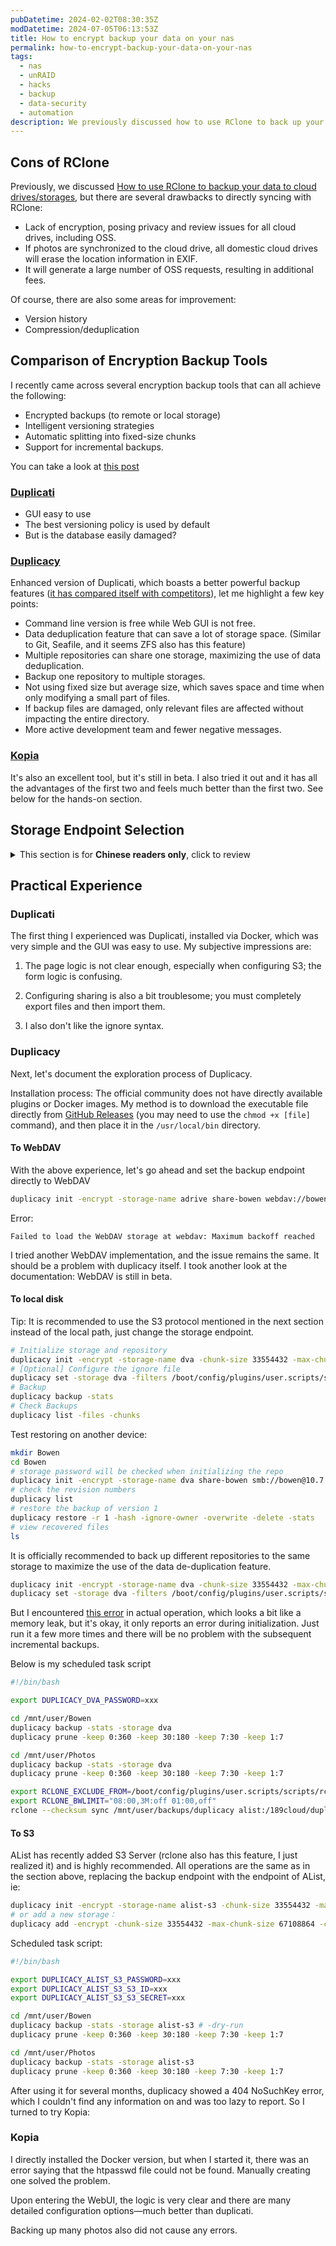 ```yaml
---
pubDatetime: 2024-02-02T08:30:35Z
modDatetime: 2024-07-05T06:13:53Z
title: How to encrypt backup your data on your nas
permalink: how-to-encrypt-backup-your-data-on-your-nas
tags:
  - nas
  - unRAID
  - hacks
  - backup
  - data-security
  - automation
description: We previously discussed how to use RClone to back up your data to cloud drives/OSS and other remote storage services. However, using RClone directly in this way is too straightforward, lacking any privacy and versioning for backups. In this issue, we will talk about encrypted backups.
---
```


## Cons of RClone

Previously, we discussed [How to use RClone to backup your data to cloud drives/storages](/posts/offsite-disaster-recovery-for-unraid-with-rclone), but there are several drawbacks to directly syncing with RClone:

- Lack of encryption, posing privacy and review issues for all cloud drives, including OSS.
- If photos are synchronized to the cloud drive, all domestic cloud drives will erase the location information in EXIF.
- It will generate a large number of OSS requests, resulting in additional fees.

Of course, there are also some areas for improvement:

- Version history
- Compression/deduplication

## Comparison of Encryption Backup Tools

I recently came across several encryption backup tools that can all achieve the following:

- Encrypted backups (to remote or local storage)
- Intelligent versioning strategies
- Automatic splitting into fixed-size chunks
- Support for incremental backups.

You can take a look at [this post](https://forum.duplicati.com/t/duplicati-vs-duplicacy-vs-kopia-vs-vorta/14493)

### [Duplicati](https://github.com/duplicati/duplicati)

- GUI easy to use
- The best versioning policy is used by default
- But is the database easily damaged?

### [Duplicacy](https://github.com/gilbertchen/duplicacy)

Enhanced version of Duplicati, which boasts a better powerful backup features ([it has compared itself with competitors](https://github.com/gilbertchen/duplicacy?tab=readme-ov-file#comparison-with-other-backup-tools)), let me highlight a few key points:

- Command line version is free while Web GUI is not free.
- Data deduplication feature that can save a lot of storage space. (Similar to Git, Seafile, and it seems ZFS also has this feature)
- Multiple repositories can share one storage, maximizing the use of data deduplication.
- Backup one repository to multiple storages.
- Not using fixed size but average size, which saves space and time when only modifying a small part of files.
- If backup files are damaged, only relevant files are affected without impacting the entire directory.
- More active development team and fewer negative messages.

### [Kopia](https://github.com/kopia/kopia/)

It's also an excellent tool, but it's still in beta. I also tried it out and it has all the advantages of the first two and feels much better than the first two. See below for the hands-on section.

## Storage Endpoint Selection

<details>
  <summary>This section is for <b>Chinese readers only</b>, click to review</summary>

### 国内云盘

- （加密备份可解）EXIF 信息会被胡乱涂改，修改用户文件这点非常恶心
- （加密备份可解）隐私和审查问题，稍微敏感一点的内容会被无情封禁
- 2C 的产品非常不可靠
  - 不同程度的限速问题
  - 花里胡哨的营销
    - 阿里云盘各种非永久容量，太麻烦了
    - 夸克网盘故意不写容量到期时间
- ~~储存容量并不划算~~我有NAS了，根本不想掏钱买网盘，我宁愿买 OSS
  - 中国移动云盘、天翼云盘应该有一些优惠套餐，比如我在写这篇文章的时候，电信送了我4个T的天翼云盘有效期两年。登录看了一眼中国移动云盘，1T容量有效期一年

### 阿里云 OSS

2B 的产品，速度、稳定性、可用性全都超高，完爆网盘，不会有限制或者陷阱，明码标价。以下仅讨论最常用的阿里云 OSS，其他 S3/OSS 同理。

#### 标准储存

标准储存有几个活动挺划算的，没有坑：

- 体验资源包，一年 9 块，40G 储存容量，但超出就不划算了，这么小的容量根本不够用，不推荐。
- 500G 也做活动，一年 118，这个非常划算，比网盘便宜多了，容量也够用，强烈推荐。

#### [深度冷备份](https://help.aliyun.com/zh/oss/user-guide/overview-53)相对来说最划算：

- [储存价格非常低](https://www.aliyun.com/price/product#/oss/detail/oss)
- 请求费用非常高。
- 数据不能直接读取，实际操作下来并不适合加密工具直接备份，因为备份校验的过程需要读取文件。
  - 当然也可以换成归档储存并开启直读，那这样价格就高了点，不太推荐。
  - 先备份到本地磁盘，再用 RClone 把备份文件 sync 上去。这样会占用不少本地磁盘空间，把 chunkSize 设置大一点，这样请求次数就降下来了，对于我来说，重要文件都是小文件，不会太大，大文件几乎都是可以重新下载的资源，没有备份的需求。算是目前~~最佳~~最便宜的方案了。

</details>

## Practical Experience

### Duplicati

The first thing I experienced was Duplicati, installed via Docker, which was very simple and the GUI was easy to use. My subjective impressions are:

1. The page logic is not clear enough, especially when configuring S3; the form logic is confusing.

2. Configuring sharing is also a bit troublesome; you must completely export files and then import them.

3. I also don't like the ignore syntax.

### Duplicacy

Next, let's document the exploration process of Duplicacy.

Installation process: The official community does not have directly available plugins or Docker images. My method is to download the executable file directly from [GitHub Releases](https://github.com/gilbertchen/duplicacy/releases) (you may need to use the `chmod +x [file]` command), and then place it in the `/usr/local/bin` directory.

#### To WebDAV

With the above experience, let's go ahead and set the backup endpoint directly to WebDAV

```bash
duplicacy init -encrypt -storage-name adrive share-bowen webdav://bowen@10.7.21.2:48080/duplicacy
```

Error:

```text
Failed to load the WebDAV storage at webdav: Maximum backoff reached
```

I tried another WebDAV implementation, and the issue remains the same. It should be a problem with duplicacy itself. I took another look at the documentation: WebDAV is still in beta.

#### To local disk

Tip: It is recommended to use the S3 protocol mentioned in the next section instead of the local path, just change the storage endpoint.

```bash
# Initialize storage and repository
duplicacy init -encrypt -storage-name dva -chunk-size 33554432 -max-chunk-size 67108864 share-bowen /mnt/user/backups/duplicacy
# [Optional] Configure the ignore file
duplicacy set -storage dva -filters /boot/config/plugins/user.scripts/scripts/duplicacyignore
# Backup
duplicacy backup -stats
# Check Backups
duplicacy list -files -chunks
```

Test restoring on another device:

```bash
mkdir Bowen
cd Bowen
# storage password will be checked when initializing the repo
duplicacy init -encrypt -storage-name dva share-bowen smb://bowen@10.7.21.2/backups/duplicacy
# check the revision numbers
duplicacy list
# restore the backup of version 1
duplicacy restore -r 1 -hash -ignore-owner -overwrite -delete -stats
# view recovered files
ls
```

It is officially recommended to back up different repositories to the same storage to maximize the use of the data de-duplication feature.

```bash
duplicacy init -encrypt -storage-name dva -chunk-size 33554432 -max-chunk-size 67108864 share-photos /mnt/user/backups/duplicacy
duplicacy set -storage dva -filters /boot/config/plugins/user.scripts/scripts/duplicacyignore
```

But I encountered [this error](https://forum.duplicacy.com/t/runtime-out-of-memory-fatal-error-out-of-memory/6584) in actual operation, which looks a bit like a memory leak, but it's okay, it only reports an error during initialization. Just run it a few more times and there will be no problem with the subsequent incremental backups.

Below is my scheduled task script

```bash
#!/bin/bash

export DUPLICACY_DVA_PASSWORD=xxx

cd /mnt/user/Bowen
duplicacy backup -stats -storage dva
duplicacy prune -keep 0:360 -keep 30:180 -keep 7:30 -keep 1:7

cd /mnt/user/Photos
duplicacy backup -stats -storage dva
duplicacy prune -keep 0:360 -keep 30:180 -keep 7:30 -keep 1:7

export RCLONE_EXCLUDE_FROM=/boot/config/plugins/user.scripts/scripts/rcloneignore
export RCLONE_BWLIMIT="08:00,3M:off 01:00,off"
rclone --checksum sync /mnt/user/backups/duplicacy alist:/189cloud/duplicacy --progress
```

#### To S3

AList has recently added S3 Server (rclone also has this feature, I just realized it) and is highly recommended. All operations are the same as in the section above, replacing the backup endpoint with the endpoint of AList, ie:

```bash
duplicacy init -encrypt -storage-name alist-s3 -chunk-size 33554432 -max-chunk-size 67108864 share-bowen minio://189cloud@10.7.21.2:15246/189cloud/duplicacy
# or add a new storage：
duplicacy add -encrypt -chunk-size 33554432 -max-chunk-size 67108864 -copy dva alist-s3 share-bowen minio://189cloud@10.7.21.2:15246/189cloud/duplicacy
```

Scheduled task script:

```bash
#!/bin/bash

export DUPLICACY_ALIST_S3_PASSWORD=xxx
export DUPLICACY_ALIST_S3_S3_ID=xxx
export DUPLICACY_ALIST_S3_S3_SECRET=xxx

cd /mnt/user/Bowen
duplicacy backup -stats -storage alist-s3 # -dry-run
duplicacy prune -keep 0:360 -keep 30:180 -keep 7:30 -keep 1:7

cd /mnt/user/Photos
duplicacy backup -stats -storage alist-s3
duplicacy prune -keep 0:360 -keep 30:180 -keep 7:30 -keep 1:7
```

After using it for several months, duplicacy showed a 404 NoSuchKey error, which I couldn't find any information on and was too lazy to report. So I turned to try Kopia:

### Kopia

I directly installed the Docker version, but when I started it, there was an error saying that the htpasswd file could not be found. Manually creating one solved the problem.

Upon entering the WebUI, the logic is very clear and there are many detailed configuration options—much better than duplicati.

Backing up many photos also did not cause any errors.

